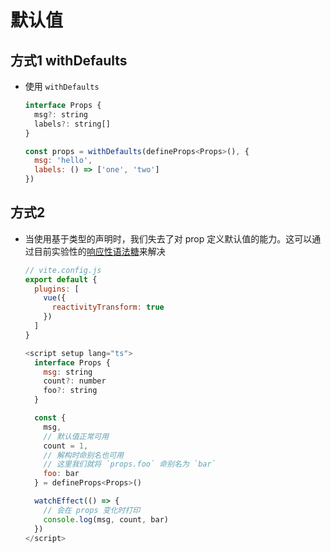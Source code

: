 # 默认值

## 方式1 withDefaults

+ 使用 `withDefaults`

  ```js
  interface Props {
    msg?: string
    labels?: string[]
  }

  const props = withDefaults(defineProps<Props>(), {
    msg: 'hello',
    labels: () => ['one', 'two']
  })
  ```

## 方式2

+ 当使用基于类型的声明时，我们失去了对 prop 定义默认值的能力。这可以通过目前实验性的[响应性语法糖](https://staging-cn.vuejs.org/guide/extras/reactivity-transform.html#reactive-props-destructure "响应性语法糖")来解决

  ```js
  // vite.config.js
  export default {
    plugins: [
      vue({
        reactivityTransform: true
      })
    ]
  }
  ```

  ```js
  <script setup lang="ts">
    interface Props {
      msg: string
      count?: number
      foo?: string
    }

    const {
      msg,
      // 默认值正常可用
      count = 1,
      // 解构时命别名也可用
      // 这里我们就将 `props.foo` 命别名为 `bar`
      foo: bar
    } = defineProps<Props>()

    watchEffect(() => {
      // 会在 props 变化时打印
      console.log(msg, count, bar)
    })
  </script>
  ```
